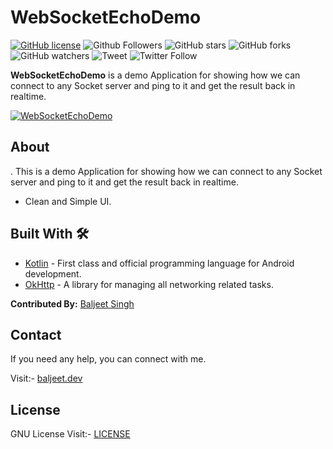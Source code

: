 # WebSocketEchoDemo

[![GitHub license](https://img.shields.io/github/license/iambaljeet/WebSocketEchoDemo)](LICENSE)
![Github Followers](https://img.shields.io/github/followers/iambaljeet?label=Follow&style=social)
![GitHub stars](https://img.shields.io/github/stars/iambaljeet/WebSocketEchoDemo)
![GitHub forks](https://img.shields.io/github/forks/iambaljeet/WebSocketEchoDemo)
![GitHub watchers](https://img.shields.io/github/watchers/iambaljeet/WebSocketEchoDemo?style=social)
![Tweet](	https://img.shields.io/twitter/url?url=https%3A%2F%2Fgithub.com%2Fiambaljeet%2FWebSocketEchoDemo)
![Twitter Follow](https://img.shields.io/twitter/follow/yetanotherdev_?label=Follow&style=social)

**WebSocketEchoDemo** is a demo Application for showing how we can connect to any Socket server and ping to it and get the result back in realtime.

[![WebSocketEchoDemo](https://img.shields.io/badge/WebSocketEchoDemo-APK-red.svg?style=for-the-badge&logo=android)](https://github.com/iambaljeet/WebSocketEchoDemo/blob/master/apk/app-debug.apk)

## About
. This is a demo Application for showing how we can connect to any Socket server and ping to it and get the result back in realtime.
- Clean and Simple UI.

## Built With 🛠
- [Kotlin](https://kotlinlang.org/) - First class and official programming language for Android development.
- [OkHttp](https://github.com/square/okhttp/) - A library for managing all networking related tasks.

**Contributed By:** [Baljeet Singh](https://github.com/iambaljeet/)

## Contact
If you need any help, you can connect with me.

Visit:- [baljeet.dev](https://baljeet.dev)

## License

GNU License Visit:- [LICENSE](https://github.com/iambaljeet/WebSocketEchoDemo/blob/master/LICENSE)
